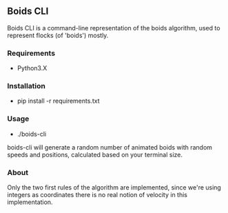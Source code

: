 ## Boids CLI

Boids CLI is a command-line representation of the boids algorithm, used to represent flocks (of 'boids') mostly.

### Requirements

- Python3.X

### Installation

- pip install -r requirements.txt

### Usage

- ./boids-cli


boids-cli will generate a random number of animated boids with random speeds and positions, calculated based on your terminal size.

### About

Only the two first rules of the algorithm are implemented, since we're using integers as coordinates there is no real notion of velocity in this implementation.
